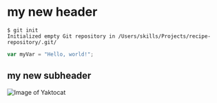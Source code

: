 # my new header

```
$ git init
Initialized empty Git repository in /Users/skills/Projects/recipe-repository/.git/
```

``` javascript
var myVar = "Hello, world!";
```

## my new subheader

![Image of Yaktocat](https://octodex.github.com/images/yaktocat.png)
